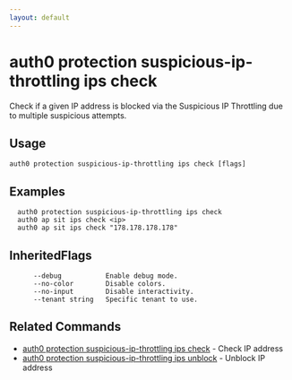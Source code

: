 ```yaml
---
layout: default
---
```

# auth0 protection suspicious-ip-throttling ips check

Check if a given IP address is blocked via the Suspicious IP Throttling due to multiple suspicious attempts.

## Usage
```
auth0 protection suspicious-ip-throttling ips check [flags]
```

## Examples

```
  auth0 protection suspicious-ip-throttling ips check
  auth0 ap sit ips check <ip>
  auth0 ap sit ips check "178.178.178.178"
```




## InheritedFlags

```
      --debug           Enable debug mode.
      --no-color        Disable colors.
      --no-input        Disable interactivity.
      --tenant string   Specific tenant to use.
```


## Related Commands

- [auth0 protection suspicious-ip-throttling ips check](auth0_protection_suspicious-ip-throttling_ips_check.md) - Check IP address
- [auth0 protection suspicious-ip-throttling ips unblock](auth0_protection_suspicious-ip-throttling_ips_unblock.md) - Unblock IP address


